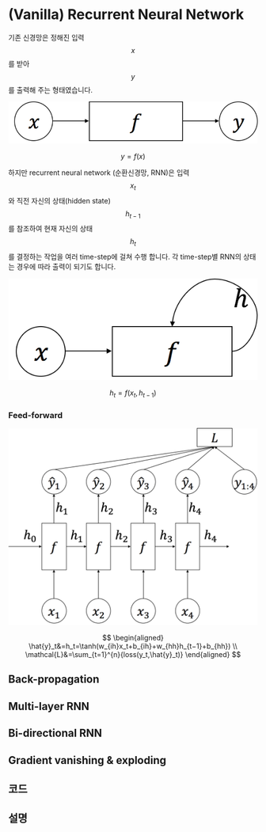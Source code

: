 # \(Vanilla\) Recurrent Neural Network

기존 신경망은 정해진 입력 $$x$$를 받아 $$y$$를 출력해 주는 형태였습니다.

![](/assets/rnn-fc.png)


$$
y=f(x)
$$


하지만 recurrent neural network \(순환신경망, RNN\)은 입력 $$x_t$$와 직전 자신의 상태\(hidden state\) $$h_{t-1}$$를 참조하여 현재 자신의 상태 $$h_t$$를 결정하는 작업을 여러 time-step에 걸쳐 수행 합니다. 각 time-step별 RNN의 상태는 경우에 따라 출력이 되기도 합니다.

![](/assets/rnn-basic.png)


$$
h_t=f(x_t, h_{t-1})
$$


### Feed-forward

![](/assets/rnn-architecture.png)

$$
\begin{aligned}
\hat{y}_t&=h_t=\tanh(w_{ih}x_t+b_{ih}+w_{hh}h_{t−1}+b_{hh}) \\
\mathcal{L}&=\sum_{t=1}^{n}{loss(y_t,\hat{y}_t)}
\end{aligned}
$$

## Back-propagation

## Multi-layer RNN

## Bi-directional RNN

## Gradient vanishing & exploding

## 코드

## 설명



